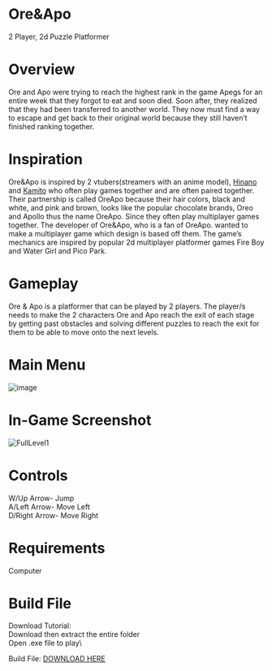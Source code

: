 # Ore&Apo
 2 Player, 2d Puzzle Platformer

# Overview
 Ore and Apo were trying to reach the highest rank in the game Apegs for an entire week that they forgot to eat and soon died. Soon after, they realized that they had been transferred to another world. They now must find a way to escape and get back to their original world because they still haven’t finished ranking together.

# Inspiration
 Ore&Apo is inspired by 2 vtubers(streamers with an anime model), [Hinano](https://www.youtube.com/@hinanotachiba7) and [Kamito](https://www.youtube.com/@-kamitochannel-2486) who often play games together and are often paired together. Their partnership is called OreApo because their hair colors, black and white, and pink and brown, looks like the popular chocolate brands, Oreo and Apollo thus the name OreApo. Since they often play multiplayer games together. The developer of Ore&Apo, who is a fan of OreApo. wanted to make a multiplayer game which design is based off them. The game’s mechanics are inspired by popular 2d multiplayer platformer games Fire Boy and Water Girl and Pico Park.

# Gameplay
 Ore & Apo is a platformer that can be played by 2 players. The player/s needs to make the 2 characters Ore and Apo reach the exit of each stage by getting past obstacles and solving different puzzles to reach the exit for them to be able to move onto the next levels.

# Main Menu
![image](https://github.com/LivingFlame44/Ore-and-Apo/assets/151269910/b3f31690-2af1-44df-9624-a32cc2295a23)


# In-Game Screenshot
![FullLevel1](https://github.com/LivingFlame44/Ore-and-Apo/assets/151269910/179c7e4c-54cf-496a-a618-cff99b85e834)

# Controls
W/Up Arrow- Jump\
A/Left Arrow- Move Left\
D/Right Arrow- Move Right

# Requirements
Computer

# Build File
Download Tutorial:\
Download then extract the entire folder\
Open .exe file to play\

Build File: [DOWNLOAD HERE](https://drive.google.com/drive/folders/1gqWb36z-UynhIbCDmHv_tY5EbMYimeU0?usp=drive_link)
